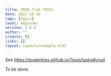 ```yaml
---
title: CRUD from 7GUIs
date: 2021-10-18
tags: [7guis]
level: beginner
version: 2.0.4
author: ""
credits: []
links: []
layout: layouts/example.html
---
```


See <https://eugenkiss.github.io/7guis/tasks#crud>.

To be done.
